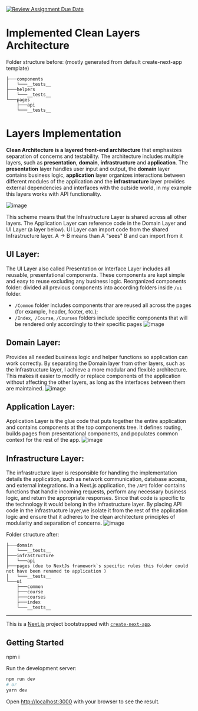 [![Review Assignment Due Date](https://classroom.github.com/assets/deadline-readme-button-24ddc0f5d75046c5622901739e7c5dd533143b0c8e959d652212380cedb1ea36.svg)](https://classroom.github.com/a/SJ5YWrI-)

# Implemented Clean Layers Architecture

Folder structure before: (mostly generated from default create-next-app template)
```
├───components
│   └───__tests__
├───helpers
│   └───__tests__
└───pages
    ├───api
    └───__tests__
```
# Layers Implementation

**Clean Architecture is a layered front-end architecture** that emphasizes separation of concerns and testability. The architecture includes multiple layers, such as **presentation**, **domain**, **infrastructure** and **application**. The **presentation** layer handles user input and output, the **domain** layer contains business logic, **application** layer organizes interactions between different modules of the application and the **infrastructure** layer provides external dependencies and interfaces with the outside world, in my example this layers works with API functionality.

![image](https://github.com/Genesis-Front-End-School/clean-code-principes-pie3phobic/assets/115817261/15511ad0-285a-44aa-ae9e-458d7264f2d4)

This scheme means that the Infrastructure Layer is shared across all other layers. The Application Layer can reference code in the Domain Layer and UI Layer (a layer below).  UI Layer can import code from the shared Infrastructure layer.
A -> B means than A "sees" B and can import from it

## UI Layer:
The UI Layer also called Presentation or Interface Layer includes all reusable, presentational components.
These components are kept simple and easy to reuse excluding any business logic.
Reorganized components folder: divided all previous components into according folders inside `/ui` folder.
- `/Common` folder includes components thar are reused all across the pages (for example, header, footer, etc.);
- `/Index`,` /Course`, `/Courses` folders include specific components that will be rendered only accordingly to their specific pages
![image](https://github.com/Genesis-Front-End-School/clean-code-principes-pie3phobic/assets/115817261/11d56cd8-6e53-438e-ac60-57b7b171a4ff)



## Domain Layer:
Provides all needed business logic and helper functions so application can work correctly.
By separating the Domain layer from other layers, such as the Infrastructure layer, I achieve a more modular and flexible architecture. This makes it easier to modify or replace components of the application without affecting the other layers, as long as the interfaces between them are maintained.
![image](https://github.com/Genesis-Front-End-School/clean-code-principes-pie3phobic/assets/115817261/c7309416-7bf0-4d6d-bcf9-a5c5031ecc3b)

## Application Layer:
Application Layer is the glue code that puts together the entire application and contains components at the top components tree. It defines routing, builds pages from presentational components, and populates common context for the rest of the app.
![image](https://github.com/Genesis-Front-End-School/clean-code-principes-pie3phobic/assets/115817261/1120364c-e7e5-4f44-a8f2-1e99fd97a01f)

## Infrastructure Layer:
The infrastructure layer is responsible for handling the implementation details the application, such as network communication, database access, and external integrations.
In a Next.js application, the `/API` folder contains functions that handle incoming requests, perform any necessary business logic, and return the appropriate responses. Since that code is specific to the technology it would belong in the infrastructure layer.
By placing API code in the infrastructure layer,we isolate it from the rest of the application logic and ensure that it adheres to the clean architecture principles of modularity and separation of concerns.
![image](https://github.com/Genesis-Front-End-School/clean-code-principes-pie3phobic/assets/115817261/53926df9-b09f-400d-9953-b0c8538c3cd9)

Folder structure after:
```
├───domain
│   └───__tests__
├───infrastructure
│   └───api
├───pages (due to NextJs framework`s specific rules this folder could not have been renamed to application )
│   └───__tests__
└───ui
    ├───common
    ├───course
    ├───courses
    ├───index
    └───__tests__
```
-----

This is a [Next.js](https://nextjs.org/) project bootstrapped with [`create-next-app`](https://github.com/vercel/next.js/tree/canary/packages/create-next-app).

## Getting Started

npm i

Run the development server:

```bash
npm run dev
# or
yarn dev
```

Open [http://localhost:3000](http://localhost:3000) with your browser to see the result.

